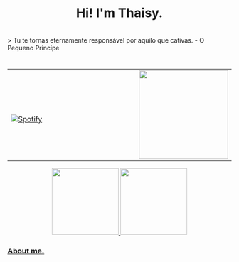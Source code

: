 <h1 align="center">Hi! I'm Thaisy.</h1>
<br>
> Tu te tornas eternamente responsável por aquilo que cativas. - O Pequeno Príncipe

#
<!--<div align="center">
    
  [![Typing SVG](https://readme-typing-svg.herokuapp.com?color=%238373F7&lines=Hi!+I'm+Thaisy.)](https://git.io/typing-svg)
 
</div>-->

<!----- "PLAYER" ----->

<table width="100%" align="center"> 
  <tr>
  <td width="70%">

&nbsp; <br> [![Spotify](https://novatorem-thaisy-gomes.vercel.app/api/spotify)](https://open.spotify.com/user/Thaisy)

  </td>
    
<!----- "GIF" ----->
    
  <td width="50%">
    
    
<img src="https://c.tenor.com/jvgdPsTns_gAAAAC/bokuno-hero-academia-izuku.gif" width="200" height="200" align="right"/>

  </td>
  </table>
  
<!----- "STATS" ----->

<div align="center">
  
  <a href="https://github.com/Thaisy-Gomes">
  <img height="150em" src="https://github-readme-stats.vercel.app/api?username=Thaisy-Gomes&show_icons=true&theme=tokyonight&include_all_commits=true&count_private=true"/>
   
  <img height="150em" src="https://github-readme-stats.vercel.app/api/top-langs/?username=Thaisy-Gomes&layout=compact&langs_count=7&theme=tokyonight"/>
    
</div>

<!----- "ICONS" ----->

<!--<div style="display: inline_block" align="center"><br>
  <img align="center" alt="Thaisy-Js" height="30" width="40" src="https://raw.githubusercontent.com/devicons/devicon/master/icons/javascript/javascript-plain.svg">
  <img align="center" alt="Thaisy-HTML" height="30" width="40" src="https://raw.githubusercontent.com/devicons/devicon/master/icons/html5/html5-original.svg">
  <img align="center" alt="Thaisy-CSS" height="30" width="40" src="https://raw.githubusercontent.com/devicons/devicon/master/icons/css3/css3-original.svg">
  <img align="center" alt="Thaisy-Python" height="30" width="40" src="https://raw.githubusercontent.com/devicons/devicon/master/icons/python/python-original.svg">
</div>-->
 

<!----- "ABOUT ME" ----->
<!--```js
const WhoAmI = {
 pronouns: "ela" | "dela",
 user: "Thaisy Gomes",
 role: "Ainda não sei...",
 hobbies: [
   "Ouvir Música",
   "Olhar para o céu estrelado",
   "Estudar",
   "Desenhar",
   "Aprender algo novo :)"]
}
```-->
<!----- "SOCIAL" ----->
 
<!--<div> 
  <a href="https://instagram.com/thay_juliany" target="_blank"><img src="https://img.shields.io/badge/-Instagram-%23E4405F?style=for-the-badge&logo=instagram&logoColor=white" target="_blank"></a>
  <a href="https://www.linkedin.com/in/thaisy-goncalves-08859b224" target="_blank"><img src="https://img.shields.io/badge/-LinkedIn-%230077B5?style=for-the-badge&logo=linkedin&logoColor=white" target="_blank"></a>-->

<!----- "SNAKE ANIMATION" ----->

<!--![Snake animation](https://github.com/Thaisy-Gomes/Thaisy-Gomes/blob/output/github-contribution-grid-snake.svg)-->

</div>

### About me.


